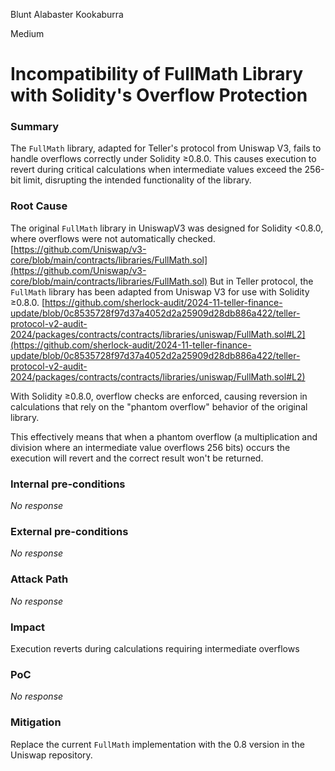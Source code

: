Blunt Alabaster Kookaburra

Medium

# Incompatibility of FullMath Library with Solidity's Overflow Protection

### Summary

The `FullMath` library, adapted for Teller's protocol from Uniswap V3, fails to handle overflows correctly under Solidity ≥0.8.0. This causes execution to revert during critical calculations when intermediate values exceed the 256-bit limit, disrupting the intended functionality of the library.


### Root Cause

The original `FullMath` library in UniswapV3 was designed for Solidity <0.8.0, where overflows were not automatically checked.
[https://github.com/Uniswap/v3-core/blob/main/contracts/libraries/FullMath.sol](https://github.com/Uniswap/v3-core/blob/main/contracts/libraries/FullMath.sol)
But in Teller protocol, the `FullMath` library has been adapted from Uniswap V3 for use with Solidity ≥0.8.0. 
[https://github.com/sherlock-audit/2024-11-teller-finance-update/blob/0c8535728f97d37a4052d2a25909d28db886a422/teller-protocol-v2-audit-2024/packages/contracts/contracts/libraries/uniswap/FullMath.sol#L2](https://github.com/sherlock-audit/2024-11-teller-finance-update/blob/0c8535728f97d37a4052d2a25909d28db886a422/teller-protocol-v2-audit-2024/packages/contracts/contracts/libraries/uniswap/FullMath.sol#L2)

With Solidity ≥0.8.0, overflow checks are enforced, causing reversion in calculations that rely on the "phantom overflow" behavior of the original library. 

This effectively means that when a phantom overflow (a multiplication and division where an intermediate value overflows 256 bits) occurs the execution will revert and the correct result won't be returned.


### Internal pre-conditions

_No response_

### External pre-conditions

_No response_

### Attack Path

_No response_

### Impact

Execution reverts during calculations requiring intermediate overflows

### PoC

_No response_

### Mitigation

Replace the current `FullMath` implementation with the 0.8 version in the Uniswap repository.
